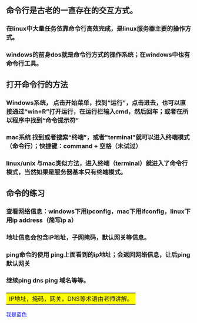 ## 命令行是古老的一直存在的交互方式。
### 在linux中大量任务依靠命令行高效完成，是linux服务器主要的操作方式。
### windows的前身dos就是命令行方式的操作系统；在windows中也有命令行工具。
## 打开命令行的方法
### Windows系统， 点击开始菜单，找到“运行”，点击进去，也可以直接通过“win+R”打开运行，在运行栏输入cmd，然后回车；或者在所以程序中找到“命令提示符”
### mac系统  找到或者搜索“终端”，或者"terminal"就可以进入终端模式（命令行）；快捷键：command + 空格（未试过）
### linux/unix  与mac类似方法，进入终端（terminal）就进入了命令行模式，当然如果是服务器基本只有终端模式。
## 命令的练习
### 查看网络信息：windows下用ipconfig，mac下用ifconfig，linux下用ip address（简写ip a）
### 地址信息会包含iP地址，子网掩码，默认网关等信息。
### ping命令的使用   ping上面看到的ip地址；会返回网络信息，让后ping 默认网关
### 继续ping dns ping 域名等等。
### 

<table><tr><td bgcolor=yellow>IP地址，掩码，网关，DNS等术语由老师讲解。</td></tr></table>
<font color=Blue>我是蓝色</font>
